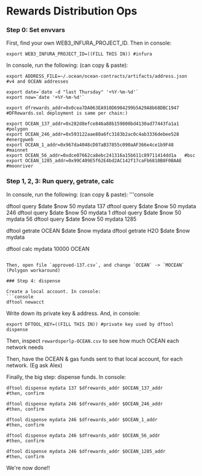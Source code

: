 # Rewards Distribution Ops

### Step 0: Set envvars

First, find your own WEB3_INFURA_PROJECT_ID. Then in console:
```console
export WEB3_INFURA_PROJECT_ID=((FILL THIS IN)) #infura
```

In console, run the following: (can copy & paste):
```console
export ADDRESS_FILE=~/.ocean/ocean-contracts/artifacts/address.json #v4 and OCEAN addresses

export date=`date -d "last Thursday" '+%Y-%m-%d'`
export now=`date '+%Y-%m-%d'`

export dfrewards_addr=0x0cea7DA063EA910D6904299b5A29A8b68DBC1947  #DFRewards.sol deployment is same per chain:)

export OCEAN_137_addr=0x282d8efce846a88b159800bd4130ad77443fa1a1  #polygon
export OCEAN_246_addr=0x593122aae80a6fc3183b2ac0c4ab3336debee528  #energyweb
export OCEAN_1_addr=0x967da4048cD07aB37855c090aAF366e4ce1b9F48    #mainnet
export OCEAN_56_addr=0xdce07662ca8ebc241316a15b611c89711414dd1a   #bsc
export OCEAN_1285_addr=0x99C409E5f62E4bd2AC142f17caFb6810B8F0BAAE #moonriver
```

### Step 1, 2, 3: Run query, getrate, calc

In console, run the following: (can copy & paste):
'''console

dftool query $date $now 50 mydata 137
dftool query $date $now 50 mydata 246
dftool query $date $now 50 mydata 1
dftool query $date $now 50 mydata 56
dftool query $date $now 50 mydata 1285

dftool getrate OCEAN $date $now mydata
dftool getrate H2O $date $now mydata

dftool calc mydata 10000 OCEAN
```

Then, open file `approved-137.csv`, and change `OCEAN` -> `MOCEAN` (Polygon workaround)

### Step 4: dispense

Create a local account. In console:
```console
dftool newacct
```

Write down its private key & address. And, in console:
```console
export DFTOOL_KEY=((FILL THIS IN)) #private key used by dftool dispense
```

Then, inspect `rewardsperlp-OCEAN.csv` to see how much OCEAN each network needs

Then, have the OCEAN & gas funds sent to that local account, for each network. (Eg ask Alex)

Finally, the big step: dispense funds. In console:
```console
dftool dispense mydata 137 $dfrewards_addr $OCEAN_137_addr
#then, confirm

dftool dispense mydata 246 $dfrewards_addr $OCEAN_246_addr
#then, confirm

dftool dispense mydata 246 $dfrewards_addr $OCEAN_1_addr
#then, confirm

dftool dispense mydata 246 $dfrewards_addr $OCEAN_56_addr
#then, confirm

dftool dispense mydata 246 $dfrewards_addr $OCEAN_1285_addr
#then, confirm
```

We're now done!!
